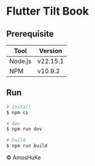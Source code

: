 # Flutter Tilt Book

## Prerequisite

| Tool    | Version  |
| ------- | -------- |
| Node.js | v22.15.1 |
| NPM     | v10.9.2  |

## Run

```sh
# install
$ npm ci

# dev
$ npm run dev

# build
$ npm run build
```

© AmosHuKe
